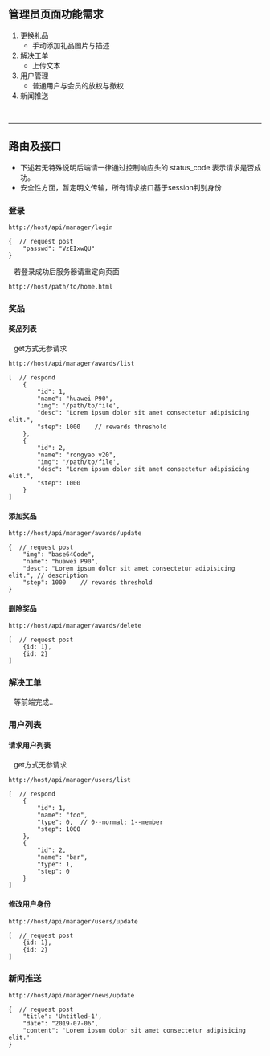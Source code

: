 ## 管理员页面功能需求
1. 更换礼品
	- 手动添加礼品图片与描述
2. 解决工单
	- 上传文本
3. 用户管理
	- 普通用户与会员的放权与撤权
4. 新闻推送

<br/>

***
## 路由及接口
- 下述若无特殊说明后端请一律通过控制响应头的 status_code 表示请求是否成功。
- 安全性方面，暂定明文传输，所有请求接口基于session判别身份

### 登录
```
http://host/api/manager/login
```
```
{  // request post
	"passwd": "VzEIxwQU"
}
```

&ensp; 若登录成功后服务器请重定向页面
```
http://host/path/to/home.html
```

### 奖品
#### 奖品列表
&ensp; get方式无参请求
```
http://host/api/manager/awards/list
```
```
[  // respond
	{
		"id": 1,
		"name": "huawei P90",
		"img": '/path/to/file',
		"desc": "Lorem ipsum dolor sit amet consectetur adipisicing elit.",
		"step": 1000	// rewards threshold
	},
	{
		"id": 2,
		"name": "rongyao v20",
		"img": '/path/to/file',
		"desc": "Lorem ipsum dolor sit amet consectetur adipisicing elit.",
		"step": 1000
	}
]
```

#### 添加奖品
```
http://host/api/manager/awards/update
```
```
{  // request post
	"img": "base64Code",
	"name": "huawei P90",
	"desc": "Lorem ipsum dolor sit amet consectetur adipisicing elit.",	// description
	"step": 1000	// rewards threshold
}
```

#### 删除奖品
```
http://host/api/manager/awards/delete
```
```
[  // request post
	{id: 1},
	{id: 2}
]
```

### 解决工单
&ensp; 等前端完成..

### 用户列表
#### 请求用户列表
&ensp; get方式无参请求
```
http://host/api/manager/users/list
```
```
[  // respond
	{
		"id": 1,
		"name": "foo",
		"type": 0,	// 0--normal; 1--member
		"step": 1000
	},
	{
		"id": 2,
		"name": "bar",
		"type": 1,
		"step": 0
	}
]
```
#### 修改用户身份
```
http://host/api/manager/users/update
```
```
[  // request post
	{id: 1},
	{id: 2}
]
```

### 新闻推送
```
http://host/api/manager/news/update
```
```
{  // request post
	"title": 'Untitled-1',
	"date": "2019-07-06",
	"content": 'Lorem ipsum dolor sit amet consectetur adipisicing elit.'
}
```

